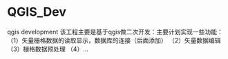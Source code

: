 # QGIS_Dev
qgis development
该工程主要是基于qgis做二次开发：主要计划实现一些功能：
（1）矢量栅格数据的读取显示，数据库的连接（后面添加）
（2）矢量数据编辑
（3）栅格数据预处理
（4）...

